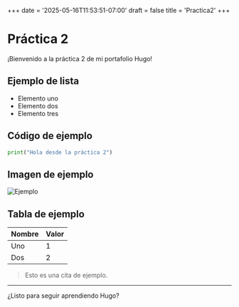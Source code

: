 +++
date = '2025-05-16T11:53:51-07:00'
draft = false
title = 'Practica2'
+++

# Práctica 2

¡Bienvenido a la práctica 2 de mi portafolio Hugo!

## Ejemplo de lista

- Elemento uno
- Elemento dos
- Elemento tres

## Código de ejemplo

```python
print("Hola desde la práctica 2")
```

## Imagen de ejemplo

![Ejemplo](https://www.hugo.io/images/hugo-logo-wide.svg)

## Tabla de ejemplo

| Nombre   | Valor |
|----------|-------|
| Uno      | 1     |
| Dos      | 2     |

> Esto es una cita de ejemplo.

---
¿Listo para seguir aprendiendo Hugo?